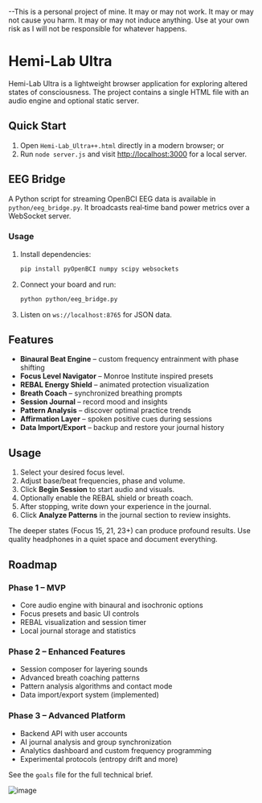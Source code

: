--This is a personal project of mine. It may or may not work. It may or may not cause you harm. It may or may not induce anything. Use at your own risk as I will not be responsible for whatever happens. 

# Hemi-Lab Ultra

Hemi-Lab Ultra is a lightweight browser application for exploring altered states of consciousness. The project contains a single HTML file with an audio engine and optional static server.

## Quick Start
1. Open `Hemi-Lab_Ultra++.html` directly in a modern browser; or
2. Run `node server.js` and visit [http://localhost:3000](http://localhost:3000) for a local server.

## EEG Bridge
A Python script for streaming OpenBCI EEG data is available in `python/eeg_bridge.py`.
It broadcasts real‑time band power metrics over a WebSocket server.

### Usage
1. Install dependencies:
   ```bash
   pip install pyOpenBCI numpy scipy websockets
   ```
2. Connect your board and run:
   ```bash
   python python/eeg_bridge.py
   ```
3. Listen on `ws://localhost:8765` for JSON data.

## Features
- **Binaural Beat Engine** – custom frequency entrainment with phase shifting
- **Focus Level Navigator** – Monroe Institute inspired presets
- **REBAL Energy Shield** – animated protection visualization
- **Breath Coach** – synchronized breathing prompts
- **Session Journal** – record mood and insights
- **Pattern Analysis** – discover optimal practice trends
- **Affirmation Layer** – spoken positive cues during sessions
- **Data Import/Export** – backup and restore your journal history

## Usage
1. Select your desired focus level.
2. Adjust base/beat frequencies, phase and volume.
3. Click **Begin Session** to start audio and visuals.
4. Optionally enable the REBAL shield or breath coach.
5. After stopping, write down your experience in the journal.
6. Click **Analyze Patterns** in the journal section to review insights.

The deeper states (Focus 15, 21, 23+) can produce profound results. Use quality headphones in a quiet space and document everything.

## Roadmap
### Phase 1 – MVP
- Core audio engine with binaural and isochronic options
- Focus presets and basic UI controls
- REBAL visualization and session timer
- Local journal storage and statistics

### Phase 2 – Enhanced Features
- Session composer for layering sounds
- Advanced breath coaching patterns
- Pattern analysis algorithms and contact mode
- Data import/export system (implemented)

### Phase 3 – Advanced Platform
- Backend API with user accounts
- AI journal analysis and group synchronization
- Analytics dashboard and custom frequency programming
- Experimental protocols (entropy drift and more)

See the `goals` file for the full technical brief.

![image](https://github.com/user-attachments/assets/ab89ef43-9738-4b50-ab92-b490adc8c0ed)

